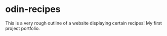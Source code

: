 # odin-recipes
This is a very rough outline of a website displaying certain recipes! 
My first project portfolio.